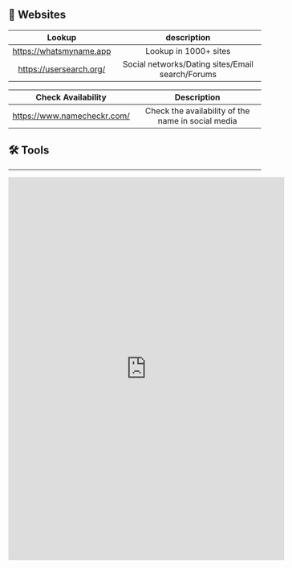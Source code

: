 
## 🍳 Websites
|         Lookup          |                   description                    |
|:-----------------------:|:------------------------------------------------:|
| https://whatsmyname.app |              Lookup in 1000+ sites               |
| https://usersearch.org/ | Social networks/Dating sites/Email search/Forums |

|     Check Availability      |                    Description                     |
|:---------------------------:|:--------------------------------------------------:|
| https://www.namecheckr.com/ | Check the availability of the name in social media |


## :hammer_and_wrench: Tools





----


<iframe
  border="0"
  frameborder="0"
  height="763"
  width="550"
  src="https://osintframework.com/"
>
</iframe>
